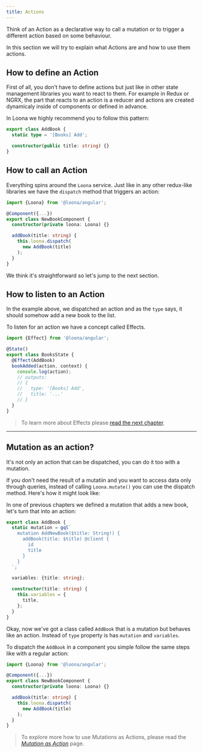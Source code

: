 ```yaml
---
title: Actions
---
```


Think of an Action as a declarative way to call a mutation or to trigger a different action based on some behaviour.

In this section we will try to explain what Actions are and how to use them actions.

## How to define an Action

First of all, you don't have to define actions but just like in other state management libraries you want to react to them. For example in Redux or NGRX, the part that reacts to an action is a reducer and actions are created dynamicaly inside of components or defined in advance.

In Loona we highly recommend you to follow this pattern:

```typescript
export class AddBook {
  static type = '[Books] Add';

  constructor(public title: string) {}
}
```

## How to call an Action

Everything spins around the `Loona` service. Just like in any other redux-like libraries we have the `dispatch` method that triggers an action:

```typescript
import {Loona} from '@loona/angular';

@Component({...})
export class NewBookComponent {
  constructor(private loona: Loona) {}

  addBook(title: string) {
    this.loona.dispatch(
      new AddBook(title)
    );
  }
}
```

We think it's straightforward so let's jump to the next section.

## How to listen to an Action

In the example above, we dispatched an action and as the `type` says, it should somehow add a new book to the list.

To listen for an action we have a concept called Effects.

```typescript
import {Effect} from '@loona/angular';

@State()
export class BooksState {
  @Effect(AddBook)
  bookAdded(action, context) {
    console.log(action);
    // outputs:
    // {
    //   type: '[Books] Add',
    //   title: '...'
    // }
  }
}
```

> To learn more about Effects please [read the next chapter](./effects).

---

## Mutation as an action?

It's not only an action that can be dispatched, you can do it too with a mutation.

If you don't need the result of a mutatiin and you want to access data only through queries, instead of calling `Loona.mutate()` you can use the dispatch method. Here's how it might look like:

In one of previous chapters we defined a mutation that adds a new book, let's turn that into an action:

```typescript
export class AddBook {
  static mutation = gql`
    mutation AddNewBook($title: String!) {
      addBook(title: $title) @client {
        id
        title
      }
    }
  `;

  variables: {title: string};

  constructor(title: string) {
    this.variables = {
      title,
    };
  }
}
```

Okay, now we've got a class called `AddBook` that is a mutation but behaves like an action. Instead of `type` property is has `mutation` and `variables`.

To dispatch the `AddBook` in a component you simple follow the same steps like with a regular action:

```typescript
import {Loona} from '@loona/angular';

@Component({...})
export class NewBookComponent {
  constructor(private loona: Loona) {}

  addBook(title: string) {
    this.loona.dispatch(
      new AddBook(title)
    );
  }
}
```

> To explore more how to use Mutations as Actions, please read the [_Mutation as Action_](../advanced/mutation-as-action) page.

